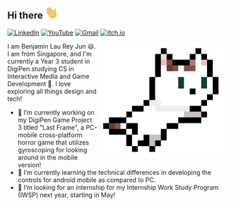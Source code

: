 ## Hi there <img src="https://raw.githubusercontent.com/ABSphreak/ABSphreak/master/gifs/Hi.gif" width="30px">
[![LinkedIn](https://img.shields.io/badge/LinkedIn-Connect-blue?style=for-the-badge&logo=linkedin&logoColor=white)](https://www.linkedin.com/in/ben-lrj)
[![YouTube](https://img.shields.io/badge/YouTube-Subscribe-red?style=for-the-badge&logo=youtube&logoColor=white)](https://www.youtube.com/c/benjaminlrj)
[![Gmail](https://img.shields.io/badge/Gmail-Contact-D14836?style=for-the-badge&logo=gmail&logoColor=white)](mailto:benjaminlrj.18@gmail.com)
[![itch.io](https://img.shields.io/badge/itch.io-Games-FA5C5C?style=for-the-badge&logo=itch.io&logoColor=white)](https://yourname.itch.io/)


<img align="right" src="https://github.com/benjaminlrj/benjaminlrj/blob/0c2dd54ccd9e08fe1460284bca3f3cc954a2a3c2/Assets/gorgeous_jumping.gif?raw=true" width="300" />

I am Benjamin Lau Rey Jun 😃. I am from Singapore, and I'm currently a Year 3 student in DigiPen studying CS in Interactive Media and Game Development 🏫. I love exploring all things design and tech!

- 🔭 I’m currently working on my DigiPen Game Project 3 titled "Last Frame", a PC-mobile cross-platform horror game that utilizes gyroscoping for looking around in the mobile version!
- 🌱 I’m currently learning the technical differences in developing the controls for android mobile as compared to PC.
- 👯 I’m looking for an internship for my Internship Work Study Program (IWSP) next year, starting in May!  
